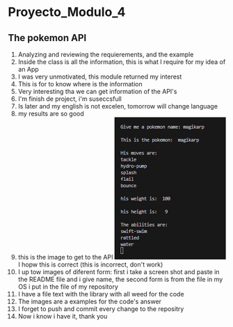# Proyecto_Modulo_4
##  The pokemon API

1. Analyzing and reviewing the requierements, and the example
2. Inside the class is all the information, this is what I require for my idea of an App
3. I was very unmotivated, this module returned my interest
4. This is for to know where is the information
5. Very interesting tha we can get information of the API's
6. I'm finish de project, i'm suseccsfull
7. Is later and my english is not excelen, tomorrow will change language
8. my results are so good
9. this is the image to get to the API
![Magikarp](image.png) I hopw this is correct (this is incorrect, don't work)
10. I up tow images of diferent form: first i take a screen shot and paste in the README file and i give 
    name, the second form is from the file in my OS i put in the file of my repository
11. I have a file text with the library with all weed for the code
12. The images are a examples for the code's answer
13. I forget to push and commit every change to the repositry
14. Now i know i have it, thank you